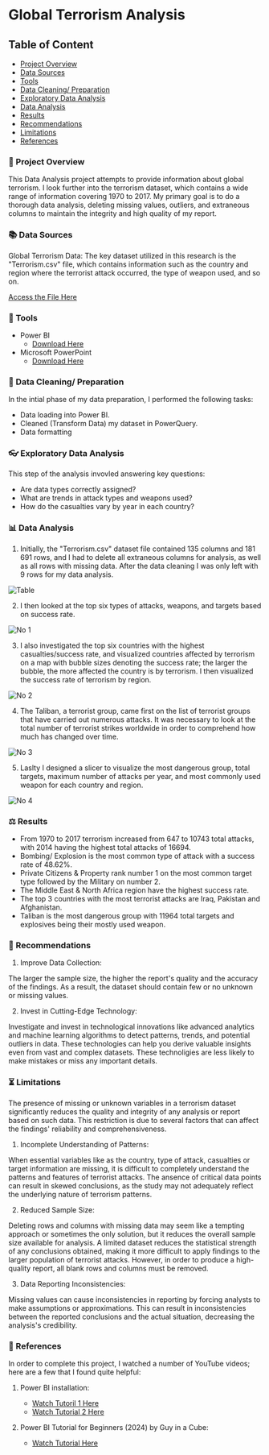 # Global Terrorism Analysis

## Table of Content

- [Project Overview](project-overview)
- [Data Sources](data-sources)
- [Tools](tools)
- [Data Cleaning/ Preparation](data-cleaning/-preparation)
- [Exploratory Data Analysis](exploratory-data-analysis)
- [Data Analysis](data-analysis)
- [Results](results)
- [Recommendations](recommendations)
- [Limitations](limitations)
- [References](references)

### 📌 Project Overview

This Data Analysis project attempts to provide information about global terrorism. I look further into the terrorism dataset, which contains a wide range of information covering 1970 to 2017. My primary goal is to do a thorough data analysis, deleting missing values, outliers, and extraneous columns to maintain the integrity and high quality of my report.

### 📚 Data Sources

Global Terrorism Data: The key dataset utilized in this research is the "Terrorism.csv" file, which contains information such as the country and region where the terrorist attack occurred, the type of weapon used, and so on. 

[Access the File Here](https://drive.google.com/drive/u/1/folders/1aQqtP9-OX3BwX-olp1vD0Zq9NYBKvtJu)

### 🧰 Tools

- Power BI
  - [Download Here](https://www.microsoft.com/en-us/download/details.aspx?id=58494)
- Microsoft PowerPoint
  - [Download Here](https://www.microsoft.com/en-za/microsoft-365/powerpoint)

### 🧹 Data Cleaning/ Preparation

In the intial phase of my data preparation, I performed the following tasks:

- Data loading into Power BI.
- Cleaned (Transform Data) my dataset in PowerQuery.
- Data formatting

### 👓 Exploratory Data Analysis

This step of the analysis invovled answering key questions:

- Are data types correctly assigned?
- What are trends in attack types and weapons used?
- How do the casualties vary by year in each country?

### 📊 Data Analysis

1. Initially, the "Terrorism.csv" dataset file contained 135 columns and 181 691 rows, and I had to delete all extraneous columns for analysis, as well as all rows with missing data. After the data cleaning I was only left with 9 rows for my data analysis.

![Table](https://github.com/HelderNgam/Global_Terrorism_Analysis/assets/139808905/324d127f-043a-4ade-8fb8-90459e12aeb1)

2. I then looked at the top six types of attacks, weapons, and targets based on success rate.

![No 1](https://github.com/HelderNgam/Global_Terrorism_Analysis/assets/139808905/6bc56f81-de97-417c-a47a-01ac366404a6)

3. I also investigated the top six countries with the highest casualties/success rate, and visualized countries affected by terrorism on a map with bubble sizes denoting the success rate; the larger the bubble, the more affected the country is by terrorism. I then visualized the success rate of terrorism by region.

![No 2](https://github.com/HelderNgam/Global_Terrorism_Analysis/assets/139808905/ad1aacfc-6e09-45ca-8b31-240eb1e9a928)

4. The Taliban, a terrorist group, came first on the list of terrorist groups that have carried out numerous attacks. It was necessary to look at the total number of terrorist strikes worldwide in order to comprehend how much has changed over time.

![No 3](https://github.com/HelderNgam/Global_Terrorism_Analysis/assets/139808905/3e728160-3652-4cbd-a133-81699c04788c)

5. Laslty I designed a slicer to visualize the most dangerous group, total targets, maximum number of attacks per year, and most commonly used weapon for each country and region.

![No 4](https://github.com/HelderNgam/Global_Terrorism_Analysis/assets/139808905/88b64166-74e0-44b6-af2b-5e494d666171)

### ⚖️ Results

- From 1970 to 2017 terrorism increased from 647 to 10743 total attacks, with 2014 having the highest total attacks of 16694.
- Bombing/ Explosion is the most common type of attack with a success rate of 48.62%.
- Private Citizens & Property rank number 1 on the most common target type followed by the Military on number 2.
- The Middle East & North Africa region have the highest success rate.
- The top 3 countries with the most terrorist attacks are Iraq, Pakistan and Afghanistan.
- Taliban is the most dangerous group with 11964 total targets and explosives being their mostly used weapon.

### 📖 Recommendations

1. Improve Data Collection:

The larger the sample size, the higher the report's quality and the accuracy of the findings. As a result, the dataset should contain few or no unknown or missing values.

2. Invest in Cutting-Edge Technology:

Investigate and invest in technological innovations like advanced analytics and machine learning algorithms to detect patterns, trends, and potential outliers in data. These technologies can help you derive valuable insights even from vast and complex datasets. These technoligies are less likely to make mistakes or miss any important details.

### ⏳ Limitations

The presence of missing or unknown variables in a terrorism dataset significantly reduces the quality and integrity of any analysis or report based on such data. This restriction is due to several factors that can affect the findings' reliability and comprehensiveness.

1. Incomplete Understanding of Patterns:

When essential variables like as the country, type of attack, casualties or target information are missing, it is difficult to completely understand the patterns and features of terrorist attacks. The ansence of critical data points can result in skewed conclusions, as the study may not adequately reflect the underlying nature of terrorism patterns.

2. Reduced Sample Size:

Deleting rows and columns with missing data may seem like a tempting approach or sometimes the only solution, but it reduces the overall sample size available for analysis. A limited dataset reduces the statistical strength of any conclusions obtained, making it more difficult to apply findings to the larger population of terrorist attacks. However, in order to produce a high-quality report, all blank rows and columns must be removed.

3. Data Reporting Inconsistencies:

Missing values can cause inconsistencies in reporting by forcing analysts to make assumptions or approximations. This can result in inconsistencies between the reported conclusions and the actual situation, decreasing the analysis's credibility.

### 🔖 References

In order to complete this project, I watched a number of YouTube videos; here are a few that I found quite helpful:

1. Power BI installation:
   - [Watch Tutoril 1 Here](https://youtu.be/TmhQCQr_DCA?si=n9M3BtTqsra8JCBx)
   - [Watch Tutorial 2 Here](https://youtu.be/NNSHu0rkew8?si=jn8xYbfOsovmpeBl)
  
2. Power BI Tutorial for Beginners (2024) by Guy in a Cube:
   - [Watch Tutorial Here](https://youtu.be/udzsJqUZPrY?si=qgCRE0fW47Zl6M7l)
